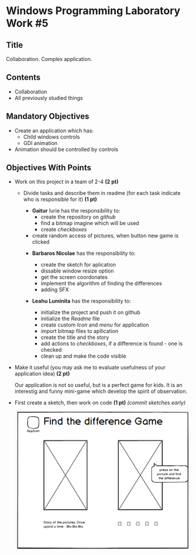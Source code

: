 # Windows Programming Laboratory Work #5

## Title
Collaboration. Complex application.

## Contents
* Collaboration
* All previously studied things

## Mandatory Objectives
* Create an application which has:
  * Child windows controls
  * GDI animation
* Animation should be controlled by controls

## Objectives With Points
* Work on this project in a team of 2-4 **(2 pt)**
  * Divide tasks and describe them in readme (for each task indicate who is responsible for it) **(1 pt)**

	   * **Gaitur** Iurie has the responsibility to:  
		  - create the repository on _github_
		  - find a bitmap imagine which will be used 
		  - create _checkboxes_
      - create random access of pictures, when button new game is clicked 

  	* **Barbaros Nicolae** has the responsibility to:
  		- create the sketch for aplication
      - dissable window resize option
      - get the screen coordonates
      - implement the algorithm of finding the differences
      - adding SFX


    * **Leahu Luminita** has the responsibility to:
    	- initialize the project and push it on github
    	- initialize the _Readme_ file 		
    	- create custom _Icon_ and _menu_ for application
      - import bitmap files to apllication
      - create the title and the story
      - add actions to _checkboxes_, if a difference is found - one is checked
      - clean up and make the code visible

* Make it useful (you may ask me to evaluate usefulness of your application idea) **(2 pt)**
  
  Our application is not so useful, but is a perfect game for kids. It is an interestig and funny mini-game which develop the spirit of observation. 

* First create a sketch, then work on code **(1 pt)** _(commit sketches early)_

	![screen](https://raw.githubusercontent.com/IuraGaitur/FindDifference/master/Images/Screenshot_2.png)


